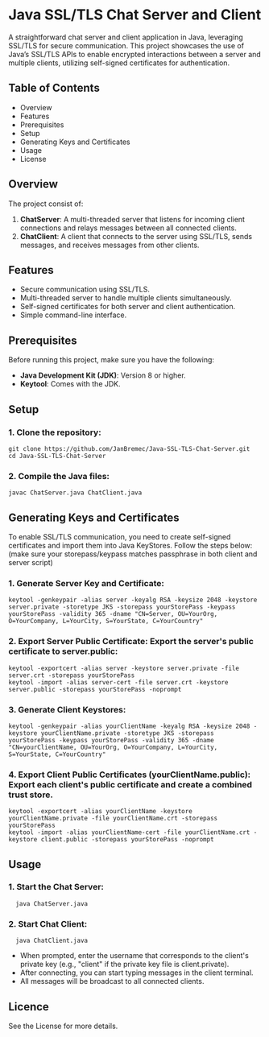 # Java SSL/TLS Chat Server and Client
A straightforward chat server and client application in Java, leveraging SSL/TLS for secure communication. This project showcases the use of Java’s SSL/TLS APIs to enable encrypted interactions between a server and multiple clients, utilizing self-signed certificates for authentication.

## Table of Contents
  - Overview
  - Features
  - Prerequisites
  - Setup
  - Generating Keys and Certificates
  - Usage
  - License

## Overview
The project consist of:
 1. **ChatServer**: A multi-threaded server that listens for incoming client connections and relays messages between all connected clients.
 2. **ChatClient**: A client that connects to the server using SSL/TLS, sends messages, and receives messages from other clients.

## Features
  - Secure communication using SSL/TLS.
  - Multi-threaded server to handle multiple clients simultaneously.
  - Self-signed certificates for both server and client authentication.
  - Simple command-line interface.

## Prerequisites
Before running this project, make sure you have the following:
  - **Java Development Kit (JDK)**: Version 8 or higher.
  - **Keytool**: Comes with the JDK.

## Setup
  ### 1. Clone the repository:
    git clone https://github.com/JanBremec/Java-SSL-TLS-Chat-Server.git
    cd Java-SSL-TLS-Chat-Server

  ### 2. Compile the Java files:
    javac ChatServer.java ChatClient.java

## Generating Keys and Certificates
  To enable SSL/TLS communication, you need to create self-signed certificates and import them into Java KeyStores. Follow the steps below:
  (make sure your storepass/keypass matches passphrase in both client and server script)
  ### 1. Generate Server Key and Certificate:
    keytool -genkeypair -alias server -keyalg RSA -keysize 2048 -keystore server.private -storetype JKS -storepass yourStorePass -keypass yourStorePass -validity 365 -dname "CN=Server, OU=YourOrg, O=YourCompany, L=YourCity, S=YourState, C=YourCountry"

### 2. Export Server Public Certificate: Export the server's public certificate to server.public:
    keytool -exportcert -alias server -keystore server.private -file server.crt -storepass yourStorePass
    keytool -import -alias server-cert -file server.crt -keystore server.public -storepass yourStorePass -noprompt

### 3. Generate Client Keystores:
    keytool -genkeypair -alias yourClientName -keyalg RSA -keysize 2048 -keystore yourClientName.private -storetype JKS -storepass yourStorePass -keypass yourStorePass -validity 365 -dname "CN=yourClientName, OU=YourOrg, O=YourCompany, L=YourCity, S=YourState, C=YourCountry"

### 4. Export Client Public Certificates (yourClientName.public): Export each client's public certificate and create a combined trust store.
    keytool -exportcert -alias yourClientName -keystore yourClientName.private -file yourClientName.crt -storepass yourStorePass
    keytool -import -alias yourClientName-cert -file yourClientName.crt -keystore client.public -storepass yourStorePass -noprompt

## Usage
  ### 1. Start the Chat Server:
      java ChatServer.java
      
  ### 2. Start Chat Client:
      java ChatClient.java
      
  - When prompted, enter the username that corresponds to the client's private key (e.g., "client" if the private key file is client.private).
  - After connecting, you can start typing messages in the client terminal.
  - All messages will be broadcast to all connected clients.
    
## Licence
  See the License for more details.
